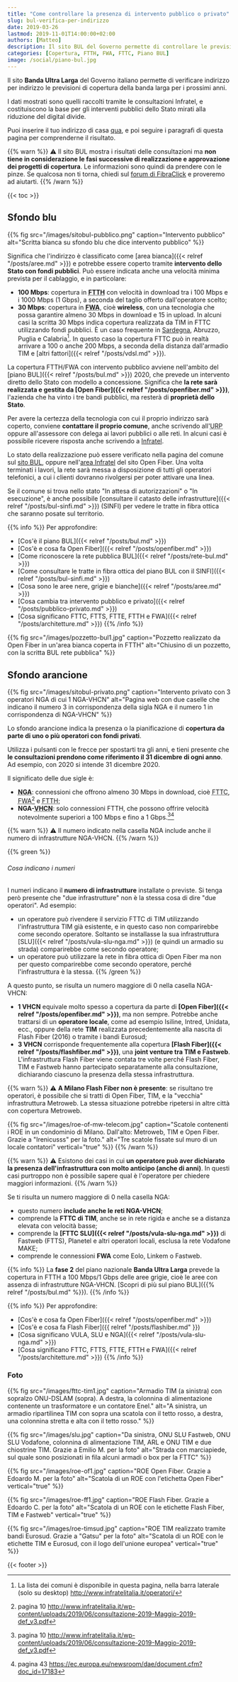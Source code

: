 ```yaml
---
title: "Come controllare la presenza di intervento pubblico o privato"
slug: bul-verifica-per-indirizzo
date: 2019-03-26
lastmod: 2019-11-01T14:00:00+02:00
authors: [Matteo]
description: Il sito BUL del Governo permette di controllare le previsioni future per la banda ultralarga al proprio indirizzo. La guida per interpretarlo.
categories: [Copertura, FTTH, FWA, FTTC, Piano BUL]
image: /social/piano-bul.jpg
---
```


Il sito **Banda Ultra Larga** del Governo italiano permette di verificare indirizzo per indirizzo le previsioni di copertura della banda larga per i prossimi anni.

I dati mostrati sono quelli raccolti tramite le consultazioni Infratel, e costituiscono la base per gli interventi pubblici dello Stato mirati alla riduzione del digital divide.

Puoi inserire il tuo indirizzo di casa [qua](http://bandaultralarga.italia.it/verifica-indirizzo/), e poi seguire i paragrafi di questa pagina per comprenderne il risultato.

{{% warn %}}
⚠ Il sito BUL mostra i risultati delle consultazioni ma **non tiene in considerazione le fasi successive di realizzazione e approvazione dei progetti di copertura**. Le informazioni sono quindi da prendere con le pinze. Se qualcosa non ti torna, chiedi sul [forum di FibraClick](https://forum.fibra.click) e proveremo ad aiutarti.
{{% /warn %}}

{{< toc >}}

## Sfondo blu

{{% fig src="/images/sitobul-pubblico.png" caption="Intervento pubblico" alt="Scritta bianca su sfondo blu che dice intervento pubblico" %}}

Significa che l'indirizzo è classificato come [area bianca]({{< relref "/posts/aree.md" >}}) e potrebbe essere coperto tramite **intervento dello Stato con fondi pubblici**. Può essere indicata anche una velocità minima prevista per il cablaggio, e in particolare:

- **100 Mbps**: copertura in <abbr title="Fiber To The Home, fibra fino a casa">**FTTH**</abbr> con velocità in download tra i 100 Mbps e i 1000 Mbps (1 Gbps), a seconda del taglio offerto dall'operatore scelto;
- **30 Mbps**: copertura in <abbr title="Fixed Wireless Access">**FWA**</abbr>, cioè **wireless**, con una tecnologia che possa garantire almeno 30 Mbps in download e 15 in upload. In alcuni casi la scritta 30 Mbps indica copertura realizzata da TIM in FTTC utilizzando fondi pubblici. È un caso frequente in [Sardegna](http://www.sardegnadigital.it/banda-ultra-larga-sardegna-vdsl-fibra-ottica/), Abruzzo, Puglia e Calabria[^bulfttn]. In questo caso la copertura FTTC può in realtà arrivare a 100 o anche 200 Mbps, a seconda della distanza dall'armadio TIM e [altri fattori]({{< relref "/posts/vdsl.md" >}}).

[^bulfttn]: La lista dei comuni è disponibile in questa pagina, nella barra laterale (solo su desktop) http://www.infratelitalia.it/operatori/

La copertura FTTH/FWA con intervento pubblico avviene nell'ambito del [piano BUL]({{< relref "/posts/bul.md" >}}) 2020, che prevede un intervento diretto dello Stato con modello a concessione. Significa che **la rete sarà realizzata e gestita da [Open Fiber]({{< relref "/posts/openfiber.md" >}})**, l'azienda che ha vinto i tre bandi pubblici, ma resterà di **proprietà dello Stato**.

Per avere la certezza della tecnologia con cui il proprio indirizzo sarà coperto, conviene **contattare il proprio comune**, anche scrivendo all'<abbr title="Ufficio Relazioni con il Pubblico">URP</abbr> oppure all'assessore con delega ai lavori pubblici o alle reti. In alcuni casi è possibile ricevere risposta anche scrivendo a [Infratel](http://www.infratelitalia.it/).

Lo stato della realizzazione può essere verificato nella pagina del comune sul [sito BUL](http://bandaultralarga.italia.it/), oppure nell'[area Infratel](https://openfiber.it/it/fibra-ottica/area-infratel/piano-copertura-infratel) del sito Open Fiber. Una volta terminati i lavori, la rete sarà messa a disposizione di tutti gli operatori telefonici, a cui i clienti dovranno rivolgersi per poter attivare una linea.

Se il comune si trova nello stato "In attesa di autorizzazioni" o "In esecuzione", è anche possibile [consultare il catasto delle infrastrutture]({{< relref "/posts/bul-sinfi.md" >}}) (SINFI) per vedere le tratte in fibra ottica che saranno posate sul territorio.

{{% info %}}
Per approfondire:

- [Cos'è il piano BUL]({{< relref "/posts/bul.md" >}})
- [Cos'è e cosa fa Open Fiber]({{< relref "/posts/openfiber.md" >}})
- [Come riconoscere la rete pubblica BUL]({{< relref "/posts/rete-bul.md" >}})
- [Come consultare le tratte in fibra ottica del piano BUL con il SINFI]({{< relref "/posts/bul-sinfi.md" >}})
- [Cosa sono le aree nere, grigie e bianche]({{< relref "/posts/aree.md" >}})
- [Cosa cambia tra intervento pubblico e privato]({{< relref "/posts/pubblico-privato.md" >}})
- [Cosa significano FTTC, FTTS, FTTE, FTTH e FWA]({{< relref "/posts/architetture.md" >}})
{{% /info %}}

{{% fig src="/images/pozzetto-bul1.jpg" caption="Pozzetto realizzato da Open Fiber in un'area bianca coperta in FTTH" alt="Chiusino di un pozzetto, con la scritta BUL rete pubblica" %}}

## Sfondo arancione

{{% fig src="/images/sitobul-privato.png" caption="Intervento privato con 3 operatori NGA di cui 1 NGA-VHCN" alt="Pagina web con due caselle che indicano il numero 3 in corrispondenza della sigla NGA e il numero 1 in corrispondenza di NGA-VHCN" %}}

Lo sfondo arancione indica la presenza o la pianificazione di **copertura da parte di uno o più operatori con fondi privati**.

Utilizza i pulsanti con le frecce per spostarti tra gli anni, e tieni presente che **le consultazioni prendono come riferimento il 31 dicembre di ogni anno**. Ad esempio, con 2020 si intende 31 dicembre 2020.

Il significato delle due sigle è:

- <abbr title="Next Generation Access">**NGA**</abbr>: connessioni che offrono almeno 30 Mbps in download, cioè <abbr title="Fiber To The Cabinet">FTTC</abbr>, <abbr title="Fixed Wireless Access">FWA</abbr>[^cons2019] e <abbr title="Fiber To The Home">FTTH</abbr>;
- **NGA-**<abbr title="Very High Capacity Networks">**VHCN**</abbr>: solo connessioni FTTH, che possono offrire velocità notevolmente superiori a 100 Mbps e fino a 1 Gbps.[^cons2019][^vhcn]

[^cons2019]: pagina 10 http://www.infratelitalia.it/wp-content/uploads/2019/06/consultazione-2019-Maggio-2019-def_v3.pdf
[^vhcn]: pagina 43 https://ec.europa.eu/newsroom/dae/document.cfm?doc_id=17183

{{% warn %}}
⚠ Il numero indicato nella casella NGA include anche il numero di infrastrutture NGA-VHCN.
{{% /warn %}}

{{% green %}}
###### Cosa indicano i numeri
I numeri indicano il **numero di infrastrutture** installate o previste. Si tenga però presente che "due infrastrutture" non è la stessa cosa di dire "due operatori". Ad esempio:

- un operatore può rivendere il servizio FTTC di TIM utilizzando l'infrastruttura TIM già esistente, e in questo caso non comparirebbe come secondo operatore. Soltanto se installasse la sua infrastruttura [SLU]({{< relref "/posts/vula-slu-nga.md" >}}) (e quindi un armadio su strada) comparirebbe come secondo operatore;
- un operatore può utilizzare la rete in fibra ottica di Open Fiber ma non per questo comparirebbe come secondo operatore, perché l'infrastruttura è la stessa.
{{% /green %}}

A questo punto, se risulta un numero maggiore di 0 nella casella NGA-VHCN:

- **1 VHCN** equivale molto spesso a copertura da parte di **[Open Fiber]({{< relref "/posts/openfiber.md" >}})**, ma non sempre. Potrebbe anche trattarsi di un **operatore locale**, come ad esempio Isiline, Intred, Unidata, ecc., oppure della rete **TIM** realizzata precedentemente alla nascita di Flash Fiber (2016) o tramite i bandi Eurosud;
- **3 VHCN** corrisponde frequentemente alla copertura **[Flash Fiber]({{< relref "/posts/flashfiber.md" >}})**, una **joint venture tra TIM e Fastweb**. L'infrastruttura Flash Fiber viene contata tre volte perché Flash Fiber, TIM e Fastweb hanno partecipato separatamente alla consultazione, dichiarando ciascuno la presenza della stessa infrastruttura.

{{% warn %}}
⚠ **A Milano Flash Fiber non è presente**: se risultano tre operatori, è possibile che si tratti di Open Fiber, TIM, e la "vecchia" infrastruttura Metroweb. La stessa situazione potrebbe ripetersi in altre città con copertura Metroweb.

{{% fig src="/images/roe-of-mw-telecom.jpg" caption="Scatole contenenti i ROE in un condominio di Milano. Dall'alto: Metroweb, TIM e Open Fiber. Grazie a \"Irenicusss\" per la foto." alt="Tre scatole fissate sul muro di un locale contatori" vertical="true" %}}
{{% /warn %}}

{{% warn %}}
⚠ Esistono dei casi in cui **un operatore può aver dichiarato la presenza dell'infrastruttura con molto anticipo (anche di anni)**. In questi casi purtroppo non è possibile sapere qual è l'operatore per chiedere maggiori informazioni.
{{% /warn %}}

Se ti risulta un numero maggiore di 0 nella casella NGA:

- questo numero **include anche le reti NGA-VHCN**;
- comprende la **FTTC di TIM**, anche se in rete rigida e anche se a distanza elevata con velocità basse;
- comprende la **[FTTC SLU]({{< relref "/posts/vula-slu-nga.md" >}})** di Fastweb (FTTS), Planetel e altri operatori locali, esclusa la rete Vodafone MAKE;
- comprende le connessioni **FWA** come Eolo, Linkem o Fastweb.

{{% info %}}
La **fase 2** del piano nazionale **Banda Ultra Larga** prevede la copertura in FTTH a 100 Mbps/1 Gbps delle aree grigie, cioè le aree con assenza di infrastrutture NGA-VHCN. [Scopri di più sul piano BUL]({{% relref "/posts/bul.md" %}}).
{{% /info %}}

{{% info %}}
Per approfondire:

- [Cos'è e cosa fa Open Fiber]({{< relref "/posts/openfiber.md" >}})
- [Cos'è e cosa fa Flash Fiber]({{ relref "/posts/flashiber.md" }})
- [Cosa significano VULA, SLU e NGA]({{< relref "/posts/vula-slu-nga.md" >}})
- [Cosa significano FTTC, FTTS, FTTE, FTTH e FWA]({{< relref "/posts/architetture.md" >}})
{{% /info %}}

### Foto

{{% fig src="/images/fttc-tim1.jpg" caption="Armadio TIM (a sinistra) con sopralzo ONU-DSLAM (sopra). A destra, la colonnina di alimentazione contenente un trasformatore e un contatore Enel." alt="A sinistra, un armadio ripartilinea TIM con sopra una scatola con il tetto rosso, a destra, una colonnina stretta e alta con il tetto rosso." %}}

{{% fig src="/images/slu.jpg" caption="Da sinistra, ONU SLU Fastweb, ONU SLU Vodafone, colonnina di alimentazione TIM, ARL e ONU TIM e due chiostrine TIM. Grazie a Emilio M. per la foto" alt="Strada con marciapiede, sul quale sono posizionati in fila alcuni armadi o box per la FTTC" %}}

{{% fig src="/images/roe-of1.jpg" caption="ROE Open Fiber. Grazie a Edoardo M. per la foto" alt="Scatola di un ROE con l'etichetta Open Fiber" vertical="true" %}}

{{% fig src="/images/roe-ff1.jpg" caption="ROE Flash Fiber. Grazie a Edoardo C. per la foto" alt="Scatola di un ROE con le etichette Flash Fiber, TIM e Fastweb" vertical="true" %}}

{{% fig src="/images/roe-timsud.jpg" caption="ROE TIM realizzato tramite bandi Eurosud. Grazie a \"Gatsu\" per la foto" alt="Scatola di un ROE con le etichette TIM e Eurosud, con il logo dell'unione europea" vertical="true" %}}

{{< footer >}}
